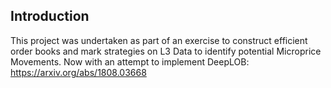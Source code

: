 ## Introduction

This project was undertaken as part of an exercise to construct efficient order books and mark strategies on L3 Data to identify potential Microprice Movements.
Now with an attempt to implement DeepLOB: https://arxiv.org/abs/1808.03668
